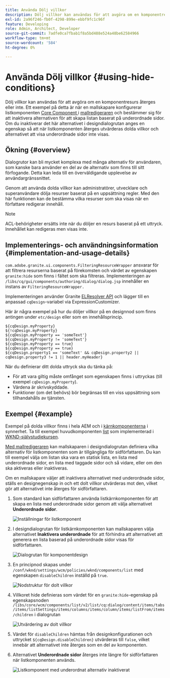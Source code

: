 ```yaml
---
title: Använda Dölj villkor
description: Dölj villkor kan användas för att avgöra om en komponentresurs återges eller inte.
exl-id: 2a96f246-fb0f-4298-899e-ebbf9fc1c96f
feature: Developing
role: Admin, Architect, Developer
source-git-commit: 7adfe0ca7fbab1f8a5bd488e524a48be62584966
workflow-type: tm+mt
source-wordcount: '584'
ht-degree: 0%

---
```


# Använda Dölj villkor {#using-hide-conditions}

Dölj villkor kan användas för att avgöra om en komponentresurs återges eller inte. Ett exempel på detta är när en mallskapare konfigurerar listkomponenten [Core Component ](https://experienceleague.adobe.com/docs/experience-manager-core-components/using/components/list.html?lang=sv-SE) i [mallredigeraren](/help/sites-cloud/authoring/page-editor/templates.md) och bestämmer sig för att inaktivera alternativen för att skapa listan baserat på underordnade sidor. Om du inaktiverar det här alternativet i designdialogrutan anges en egenskap så att när listkomponenten återges utvärderas dolda villkor och alternativet att visa underordnade sidor inte visas.

## Ökning {#overview}

Dialogrutor kan bli mycket komplexa med många alternativ för användaren, som kanske bara använder en del av de alternativ som finns till sitt förfogande. Detta kan leda till en överväldigande upplevelse av användargränssnittet.

Genom att använda dolda villkor kan administratörer, utvecklare och superanvändare dölja resurser baserat på en uppsättning regler. Med den här funktionen kan de bestämma vilka resurser som ska visas när en författare redigerar innehåll.

>[!NOTE]
>
>ACL-behörigheter ersätts inte när du döljer en resurs baserat på ett uttryck. Innehållet kan redigeras men visas inte.

## Implementerings- och användningsinformation {#implementation-and-usage-details}

`com.adobe.granite.ui.components.FilteringResourceWrapper` ansvarar för att filtrera resurserna baserat på förekomsten och värdet av egenskapen `granite:hide` som finns i fältet som ska filtreras. Implementeringen av `/libs/cq/gui/components/authoring/dialog/dialog.jsp` innehåller en instans av `FilteringResourceWrapper.`

Implementeringen använder Granite [ELResolver API](https://helpx.adobe.com/experience-manager/6-5/sites/developing/using/reference-materials/granite-ui/api/jcr_root/libs/granite/ui/docs/server/el.html) och lägger till en anpassad `cqDesign`-variabel via ExpressionCustomizer.

Här är några exempel på hur du döljer villkor på en designnod som finns antingen under `etc/design` eller som en innehållsprincip.

```
${cqDesign.myProperty}
${!cqDesign.myProperty}
${cqDesign.myProperty == 'someText'}
${cqDesign.myProperty != 'someText'}
${cqDesign.myProperty == true}
${cqDesign.myProperty == true}
${cqDesign.property1 == 'someText' && cqDesign.property2 || cqDesign.property3 != 1 || header.myHeader}
```

När du definierar ditt dolda uttryck ska du tänka på:

* För att vara giltig måste omfånget som egenskapen finns i uttryckas (till exempel `cqDesign.myProperty`).
* Värdena är skrivskyddade.
* Funktioner (om det behövs) bör begränsas till en viss uppsättning som tillhandahålls av tjänsten.

## Exempel {#example}

Exempel på dolda villkor finns i hela AEM och i [kärnkomponenterna](https://experienceleague.adobe.com/docs/experience-manager-core-components/using/introduction.html?lang=sv-SE) i synnerhet. Ta till exempel huvudkomponenten [list](https://experienceleague.adobe.com/docs/experience-manager-core-components/using/components/list.html?lang=sv-SE) som implementerad i [WKND-självstudiekursen](/help/implementing/developing/introduction/develop-wknd-tutorial.md).

[Med mallredigeraren](/help/sites-cloud/authoring/page-editor/templates.md) kan mallskaparen i designdialogrutan definiera vilka alternativ för listkomponenten som är tillgängliga för sidförfattaren. Du kan till exempel välja om listan ska vara en statisk lista, en lista med underordnade sidor, en lista med taggade sidor och så vidare, eller om den ska aktiveras eller inaktiveras.

Om en mallskapare väljer att inaktivera alternativet med underordnade sidor, ställs en designegenskap in och ett dolt villkor utvärderas mot den, vilket gör att alternativet inte återges för sidförfattaren.

1. Som standard kan sidförfattaren använda listkärnkomponenten för att skapa en lista med underordnade sidor genom att välja alternativet **Underordnade sidor**.

   ![Inställningar för listkomponent](assets/hide-conditions-list-settings.png)

1. I designdialogrutan för listkärnkomponenten kan mallskaparen välja alternativet **Inaktivera underordnade** för att förhindra att alternativet att generera en lista baserad på underordnade sidor visas för sidförfattaren.

   ![Dialogrutan för komponentdesign](assets/hide-conditions-list-design.png)

1. En principnod skapas under `/conf/wknd/settings/wcm/policies/wknd/components/list` med egenskapen `disableChildren` inställd på `true`.

   ![Nodstruktur för dolt villkor](assets/hide-conditions-node-structure.png)

1. Villkoret hide definieras som värdet för en `granite:hide`-egenskap på egenskapsnoden `/libs/core/wcm/components/list/v2/list/cq:dialog/content/items/tabs/items/listSettings/items/columns/items/column/items/listFrom/items/children` i dialogrutan

   ![Utvärdering av dolt villkor](assets/hide-conditions-evaluation.png)

1. Värdet för `disableChildren` hämtas från designkonfigurationen och uttrycket `${cqDesign.disableChildren}` utvärderas till `false`, vilket innebär att alternativet inte återges som en del av komponenten.

1. Alternativet **Underordnade sidor** återges inte längre för sidförfattaren när listkomponenten används.

   ![Listkomponent med underordnat alternativ inaktiverat](assets/hide-conditions-child-disabled.png)
